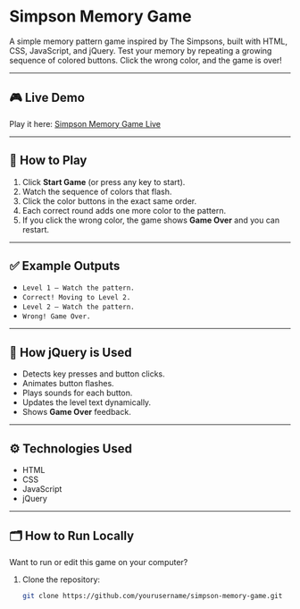 # Simpson Memory Game

A simple memory pattern game inspired by The Simpsons, built with HTML, CSS, JavaScript, and jQuery. Test your memory by repeating a growing sequence of colored buttons. Click the wrong color, and the game is over!

---

## 🎮 Live Demo

Play it here: [Simpson Memory Game Live](https://khushboo-jha-15.github.io/simpson-memory-game/)


---

## 📌 How to Play

1. Click **Start Game** (or press any key to start).
2. Watch the sequence of colors that flash.
3. Click the color buttons in the exact same order.
4. Each correct round adds one more color to the pattern.
5. If you click the wrong color, the game shows **Game Over** and you can restart.

---

## ✅ Example Outputs

- `Level 1 — Watch the pattern.`
- `Correct! Moving to Level 2.`
- `Level 2 — Watch the pattern.`
- `Wrong! Game Over.`

---

## 🧩 How jQuery is Used

- Detects key presses and button clicks.
- Animates button flashes.
- Plays sounds for each button.
- Updates the level text dynamically.
- Shows **Game Over** feedback.

---

## ⚙️ Technologies Used

- HTML
- CSS
- JavaScript
- jQuery

---

## 🗂️ How to Run Locally

Want to run or edit this game on your computer?

1. Clone the repository:
   ```bash
   git clone https://github.com/yourusername/simpson-memory-game.git
